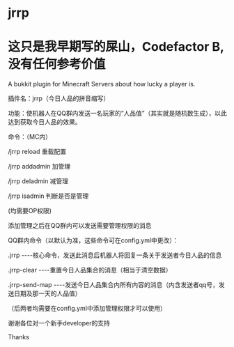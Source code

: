 # jrrp
<h1>这只是我早期写的屎山，Codefactor B,没有任何参考价值</h1>

A bukkit plugin for Minecraft Servers about how lucky a player is.

插件名：jrrp（今日人品的拼音缩写）

功能：使机器人在QQ群内发送一名玩家的“人品值”（其实就是随机数生成），以此达到获取今日人品的效果。


命令：（MC内）

/jrrp reload                 重载配置

/jrrp addadmin <qqid>          加管理

/jrrp deladmin <qqid>          减管理

/jrrp isadmin <qqid>    判断是否是管理

(均需要OP权限)

添加管理之后在QQ群内可以发送需要管理权限的消息

QQ群内命令（以默认为准，这些命令可在config.yml中更改）：

.jrrp ----核心命令，发送此消息后机器人将回复一条关于发送者今日人品的信息

.jrrp-clear ----重置今日人品集合的消息（相当于清空数据）

.jrrp-send-map ----发送今日人品集合内所有内容的消息（内含发送者qq号，发送日期及那一天的人品值）

（后两者均需要在config.yml中添加管理权限才可以使用）



谢谢各位对一个新手developer的支持

Thanks

